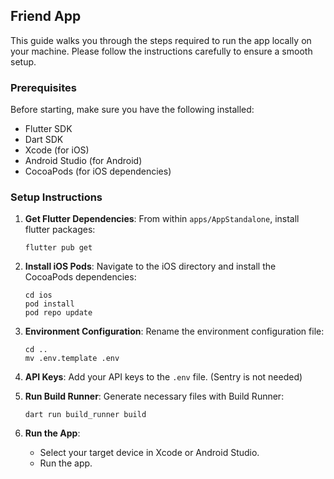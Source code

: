 ## Friend App

This guide walks you through the steps required to run the app locally on your machine. Please
follow the instructions carefully to ensure a smooth setup.

### Prerequisites

Before starting, make sure you have the following installed:

- Flutter SDK
- Dart SDK
- Xcode (for iOS)
- Android Studio (for Android)
- CocoaPods (for iOS dependencies)

### Setup Instructions

1. **Get Flutter Dependencies**:
   From within `apps/AppStandalone`, install flutter packages:
    ```
    flutter pub get
    ```

2. **Install iOS Pods**:
   Navigate to the iOS directory and install the CocoaPods dependencies:
    ```
    cd ios
    pod install
    pod repo update
    ```

3. **Environment Configuration**:
   Rename the environment configuration file:
    ```
    cd ..
    mv .env.template .env
    ```

4. **API Keys**:
   Add your API keys to the `.env` file. (Sentry is not needed)

5. **Run Build Runner**:
   Generate necessary files with Build Runner:
    ```
    dart run build_runner build
    ```

6. **Run the App**:
    - Select your target device in Xcode or Android Studio.
    - Run the app.
